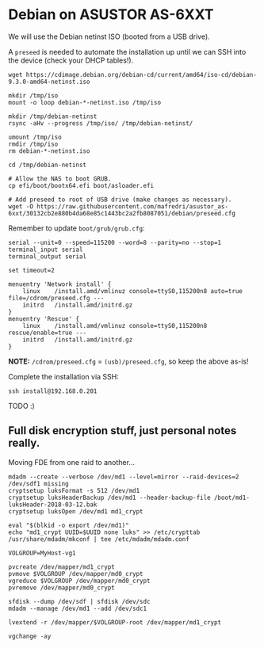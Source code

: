 # Debian on ASUSTOR AS-6XXT

We will use the Debian netinst ISO (booted from a USB drive).

A `preseed` is needed to automate the installation up until we can SSH into the device (check your DHCP tables!).

```
wget https://cdimage.debian.org/debian-cd/current/amd64/iso-cd/debian-9.3.0-amd64-netinst.iso

mkdir /tmp/iso
mount -o loop debian-*-netinst.iso /tmp/iso

mkdir /tmp/debian-netinst
rsync -aHv --progress /tmp/iso/ /tmp/debian-netinst/

umount /tmp/iso
rmdir /tmp/iso
rm debian-*-netinst.iso

cd /tmp/debian-netinst

# Allow the NAS to boot GRUB.
cp efi/boot/bootx64.efi boot/asloader.efi

# Add preseed to root of USB drive (make changes as necessary).
wget -O https://raw.githubusercontent.com/mafredri/asustor_as-6xxt/30132cb2e880b4da68e85c1443bc2a2fb8087051/debian/preseed.cfg
```

Remember to update `boot/grub/grub.cfg`:

```
serial --unit=0 --speed=115200 --word=8 --parity=no --stop=1
terminal_input serial
terminal_output serial

set timeout=2

menuentry 'Network install' {
    linux    /install.amd/vmlinuz console=ttyS0,115200n8 auto=true file=/cdrom/preseed.cfg ---
    initrd   /install.amd/initrd.gz
}
menuentry 'Rescue' {
    linux    /install.amd/vmlinuz console=ttyS0,115200n8 rescue/enable=true ---
    initrd   /install.amd/initrd.gz
}
```

**NOTE:** `/cdrom/preseed.cfg` = `(usb)/preseed.cfg`, so keep the above as-is!

Complete the installation via SSH:

```
ssh install@192.168.0.201
```

TODO :)

## Full disk encryption stuff, just personal notes really.

Moving FDE from one raid to another...

```
mdadm --create --verbose /dev/md1 --level=mirror --raid-devices=2 /dev/sdf1 missing
cryptsetup luksFormat -s 512 /dev/md1
cryptsetup luksHeaderBackup /dev/md1 --header-backup-file /boot/md1-luksHeader-2018-03-12.bak
cryptsetup luksOpen /dev/md1 md1_crypt

eval "$(blkid -o export /dev/md1)"
echo "md1_crypt UUID=$UUID none luks" >> /etc/crypttab
/usr/share/mdadm/mkconf | tee /etc/mdadm/mdadm.conf

VOLGROUP=MyHost-vg1

pvcreate /dev/mapper/md1_crypt
pvmove $VOLGROUP /dev/mapper/md0_crypt
vgreduce $VOLGROUP /dev/mapper/md0_crypt
pvremove /dev/mapper/md0_crypt

sfdisk --dump /dev/sdf | sfdisk /dev/sdc
mdadm --manage /dev/md1 --add /dev/sdc1

lvextend -r /dev/mapper/$VOLGROUP-root /dev/mapper/md1_crypt

vgchange -ay
```
